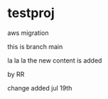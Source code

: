 # testproj

aws migration

this is branch main

la la la the new content is added

by RR


change added jul 19th

